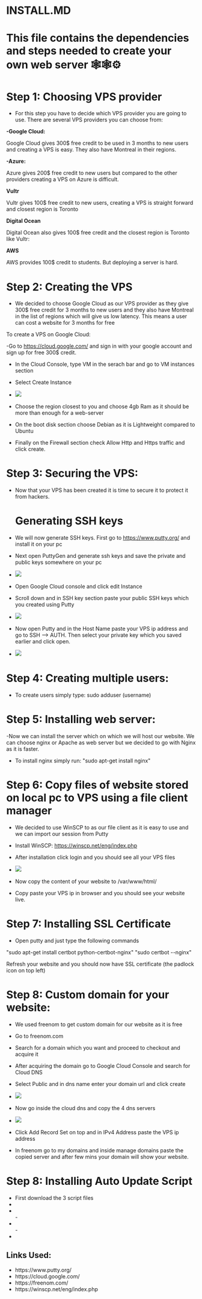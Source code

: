 # INSTALL.MD

<h1>This file contains the dependencies and steps needed to create your own web server 🕸🕸⚙️</h1>

# Step 1: Choosing VPS provider

- For this step you have to decide which VPS provider you are going to use. There are several VPS providers you can choose from:

**-Google Cloud:**
 <p>Google Cloud gives 300$ free credit to be used in 3 months to new users and creating a VPS is easy. They also have Montreal in their regions.</p>

**-Azure:**
<p> Azure gives 200$ free credit to new users but compared to the other providers creating a VPS on Azure is difficult.
</p>

**Vultr**
<p>Vultr gives 100$ free credit to new users, creating a VPS is straight forward and closest region is Toronto
</p>

**Digital Ocean**
<p>Digital Ocean also gives 100$ free credit and the closest region is Toronto like Vultr:
</p>


**AWS**
<p>AWS provides 100$ credit to students. But deploying a server is hard.
</p>

# Step 2: Creating the VPS

- We decided to choose Google Cloud as our VPS provider as they give 300$ free credit for 3
  months to new users and they also have Montreal in the list of regions which will give us low
  latency. This means a user can cost a website for 3 months for free

To create a VPS on Google Cloud:

-Go to https://cloud.google.com/ and sign in with your google account and sign up for free 300$ credit.

- In the Cloud Console, type VM in the serach bar and go to VM instances section

- Select Create Instance

- <img src="/Images/1.jpg" />

- Choose the region closest to you and choose 4gb Ram as it should be more than enough for a web-server

- On the boot disk section choose Debian as it is Lightweight compared to Ubuntu

- Finally on the Firewall section check Allow Http and Https traffic and click create.

# Step 3: Securing the VPS:

- Now that your VPS has been created it is time to secure it to protect it from hackers.

  # Generating SSH keys

- We will now generate SSH keys. First go to https://www.putty.org/ and install it on your pc

- Next open PuttyGen and generate ssh keys and save the private and public keys somewhere on your pc

- <img src="/Images/2.jpg" />

- Open Google Cloud console and click edit Instance
- Scroll down and in SSH key section paste your public SSH keys which you created using Putty
- <img src="/Images/3.jpg" />

- Now open Putty and in the Host Name paste your VPS ip address and go to SSH --> AUTH. Then select your private key which you saved earlier and click open.

- <img src="/Images/4.jpg" />

# Step 4: Creating multiple users:

- To create users simply type: sudo adduser (username)

# Step 5: Installing web server:

-Now we can install the server which on which we will host our website. We can choose nginx or Apache as web server but we decided to go with Nginx as it is faster.

- To install nginx simply run: "sudo apt-get install nginx"

# Step 6: Copy files of website stored on local pc to VPS using a file client manager

- We decided to use WinSCP to as our file client as it is easy to use and we can import our session from Putty
- Install WinSCP: https://winscp.net/eng/index.php
- After installation click login and you should see all your VPS files

- <img src="/Images/5.jpg" />

- Now copy the content of your website to /var/www/html/
- Copy paste your VPS ip in browser and you should see your website live.

# Step 7: Installing SSL Certificate

- Open putty and just type the following commands

"sudo apt-get install certbot python-certbot-nginx"
"sudo certbot --nginx"

Refresh your website and you should now have SSL certificate (the padlock icon on top left)

# Step 8: Custom domain for your website:

- We used freenom to get custom domain for our website as it is free

- Go to freenom.com
- Search for a domain which you want and proceed to checkout and acquire it
- After acquiring the domain go to Google Cloud Console and search for Cloud DNS
- Select Public and in dns name enter your domain url and click create
- <img src="/Images/6.jpg" />

- Now go inside the cloud dns and copy the 4 dns servers
- <img src="/Images/7.jpg" />

- Click Add Record Set on top and in IPv4 Address paste the VPS ip address

- In freenom go to my domains and inside manage domains paste the copied server and after few mins
  your domain will show your website.

# Step 8: Installing Auto Update Script 
- First download the 3 script files 
- <ul>
<li><a href="Script\script_update.sh" target="_blank"></a></li>
- <li><a href="Script\unix_script.service" target="_blank"></a></li>
- <li><a href="Script\unix_script_timer.timer" target="_blank"></a></li>
</ul>


<h2>Links Used: </h2>
<ul>
<li>https://www.putty.org/</li>
<li>https://cloud.google.com/</li>
<li>https://freenom.com/</li>
<li>https://winscp.net/eng/index.php</li>
</ul>


  

